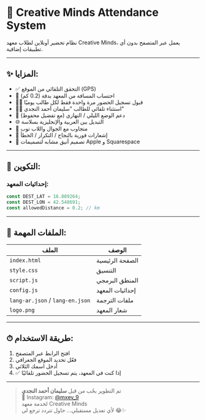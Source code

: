 # 📍 Creative Minds Attendance System

نظام تحضير أونلاين لطلاب معهد Creative Minds، يعمل عبر المتصفح بدون أي تطبيقات إضافية.

---

## ✨ المزايا:

- ✅ التحقق التلقائي من الموقع (GPS)
- 🧭 احتساب المسافة من المعهد بدقة (0.2 كم)
- 🧑‍🎓 قبول تسجيل الحضور مرة واحدة فقط لكل طالب يوميًا
- 🧍‍♂️ استثناء تلقائي للطالب "سليمان أحمد النجدي"
- 🌙 دعم الوضع الليلي / النهاري (مع تفضيل محفوظ)
- 🌐 التبديل بين العربية والإنجليزية بسلاسة
- 📱 متجاوب مع الجوال واللاب توب
- 📌 إشعارات فورية بالنجاح / التكرار / الخطأ
- 🎨 تصميم أنيق مشابه لتصميمات Apple و Squarespace

---

## 🔧 التكوين:

### إحداثيات المعهد:

```js
const DEST_LAT = 16.889264;
const DEST_LON = 42.548691;
const allowedDistance = 0.2; // km
```

---

## 📂 الملفات المهمة:

| الملف                           | الوصف           |
| ------------------------------ | --------------- |
| `index.html`                   | الصفحة الرئيسية |
| `style.css`                    | التنسيق         |
| `script.js`                    | المنطق البرمجي  |
| `config.js`                    | إحداثيات المعهد |
| `lang-ar.json` / `lang-en.json` | ملفات الترجمة  |
| `logo.png`                     | شعار المعهد     |

---

## ⏱ طريقة الاستخدام:

1. افتح الرابط عبر المتصفح  
2. فعّل تحديد الموقع الجغرافي  
3. أدخل اسمك الثلاثي  
4. ✅ إذا كنت في المعهد، يتم تسجيل الحضور تلقائيًا

---

> تم التطوير بحُب من قبل **سليمان أحمد النجدي**  
> 📸 Instagram: [@mxev_9](https://instagram.com/mxev_9)  
> لخدمة معهد Creative Minds  
> لأي تعديل مستقبلي... حاول تتردد ترجع لي 😂✨
